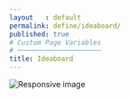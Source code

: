 ```yaml
---
layout   : default
permalink: define/ideaboard/
published: true
# Custom Page Variables
# ─────────────────────
title: Ideaboard
---
```


<img src="{{ site.baseurl }}/assets/images/ideabord.png" class="styletile img-fluid" alt="Responsive image">

<!--
<body>
    <div class="container">
        <div class="row">
            <div class="col-sm-6 col-md-4">
                <img class="ideaboard" src="../../assets/img/ideaboard_1.jpg" alt="">
            </div>
            <div class="col-sm-6 col-md-4">
                <img class="ideaboard" src="../../assets/img/ideaboard_2.jpg" alt="">
            </div>
            <div class="col-sm-6 col-md-4">
                <img class="ideaboard" src="../../assets/img/ideaboard_3.jpg" alt="">
            </div>
            <div class="col-sm-6 col-md-4">
                <img class="ideaboard" src="../../assets/img/ideaboard_4.jpg" alt="">
            </div>
            <div class="col-sm-6 col-md-4">
                <img class="ideaboard" src="../../assets/img/ideaboard_5.jpg" alt="">
            </div>
            <div class="col-sm-6 col-md-4">
                <img class="ideaboard" src="../../assets/img/ideaboard_6.jpg" alt="">
            </div>
            <div class="col-sm-6 col-md-4">
                <img class="ideaboard" src="../../assets/img/ideaboard_7.jpg" alt="">
            </div>
            <div class="col-sm-6 col-md-4">
                <img class="ideaboard" src="../../assets/img/ideaboard_8.jpg" alt="">
            </div>
            <div class="col-sm-6 col-md-4">
                <img class="ideaboard" src="../../assets/img/ideaboard_9.jpg" alt="">
            </div>
        </div>
    </div>
</body>
-->
